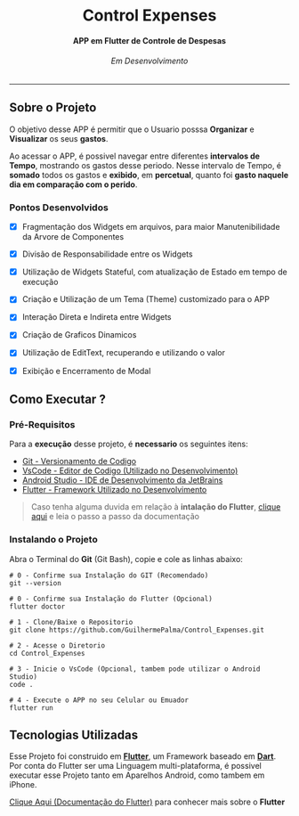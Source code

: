 <h1 align="center">Control Expenses</h1>
<h4 align="center">APP em Flutter de Controle de Despesas</h4>

<h6 align="center">Em Desenvolvimento</h6>

<!-- TODO: Video/GIF do APP Executando -->

---

## Sobre o Projeto

O objetivo desse APP é permitir que o Usuario posssa **Organizar** e **Visualizar** os seus **gastos**.

Ao acessar o APP, é possivel navegar entre diferentes **intervalos de Tempo**, mostrando os gastos desse periodo. Nesse intervalo de Tempo, é **somado** todos os gastos e **exibido**, em **percetual**, quanto foi **gasto naquele dia em comparação com o perido**.

### Pontos Desenvolvidos

- [X] Fragmentação dos Widgets em arquivos, para maior Manutenibilidade da Arvore de Componentes
- [X] Divisão de Responsabilidade entre os Widgets
- [X] Utilização de Widgets Stateful, com atualização de Estado em tempo de execução
- [X] Criação e Utilização de um Tema (Theme) customizado para o APP
- [X] Interação Direta e Indireta entre Widgets
- [X] Criação de Graficos Dinamicos
- [X] Utilização de EditText, recuperando e utilizando o valor
- [X] Exibição e Encerramento de Modal


## Como Executar ?

### Pré-Requisitos
Para a **execução** desse projeto, é **necessario** os seguintes itens:
- [Git - Versionamento de Codigo](https://git-scm.com/downloads)
- [VsCode - Editor de Codigo (Utilizado no Desenvolvimento)](https://code.visualstudio.com/download)
- [Android Studio - IDE de Desenvolvimento da JetBrains](https://developer.android.com/studio?hl=pt-br)
- [Flutter - Framework Utilizado no Desenvolvimento](https://docs.flutter.dev/get-started/install)

> Caso tenha alguma duvida em relação à **intalação do Flutter**, [clique aqui](https://docs.flutter.dev/get-started/install) e leia o passo a passo da documentação

### Instalando o Projeto

Abra o Terminal do **Git** (Git Bash), copie e cole as linhas abaixo:

```
# 0 - Confirme sua Instalação do GIT (Recomendado)
git --version

# 0 - Confirme sua Instalação do Flutter (Opcional)
flutter doctor

# 1 - Clone/Baixe o Repositorio
git clone https://github.com/GuilhermePalma/Control_Expenses.git

# 2 - Acesse o Diretorio
cd Control_Expenses

# 3 - Inicie o VsCode (Opcional, tambem pode utilizar o Android Studio)
code .

# 4 - Execute o APP no seu Celular ou Emuador
flutter run
```

## Tecnologias Utilizadas

Esse Projeto foi construido em **[Flutter](https://flutter.dev)**, um Framework baseado em **[Dart](https://dart.dev)**. Por conta do Flutter ser uma Linguagem multi-plataforma, é possivel executar esse Projeto tanto em Aparelhos Android, como tambem em iPhone.

[Clique Aqui (Documentação do Flutter)](https://flutter.dev) para conhecer mais sobre o **Flutter**